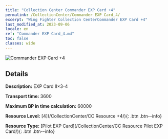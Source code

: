 ```yaml
---
title: "Collection Center Commander EXP Card +4"
permalink: /CollectionCenter/Commander EXP Card_4/
excerpt: "Wing Fighter Collection CenterCommander EXP Card +4"
last_modified_at: 2023-09-06
locale: en
ref: "Commander EXP Card_4.md"
toc: false
classes: wide
---
```



![Commander EXP Card +4](/images/cc/CC_Pilot_EXP_Card_4.png)

## Details

  **Description:** EXP Card II×3-4

  **Transport time:** 3600

  **Maximum BP in time calculation:** 60000

  **Resource Level:** [4](/CollectionCenter/CC Resource +4/){: .btn .btn--info}

  **Resource Type:** [Pilot EXP Card](/CollectionCenter/CC Resource Pilot EXP Card/){: .btn .btn--info}

